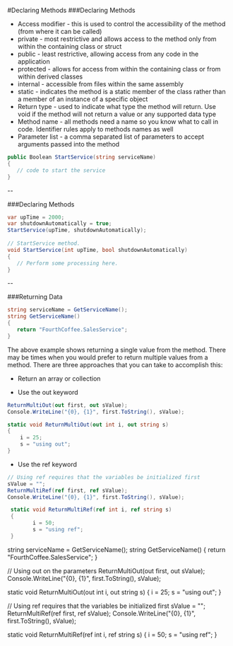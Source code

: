 #Declaring Methods
###Declaring Methods
 * Access modifier - this is used to control the accessibility of the method (from where it can be called)
 * private - most restrictive and allows access to the method only from within the containing class or struct
 * public - least restrictive, allowing access from any code in the application
 * protected - allows for access from within the containing class or from within derived classes
 * internal - accessible from files within the same assembly
 * static - indicates the method is a static member of the class rather than a member of an instance of a specific object
 * Return type - used to indicate what type the method will return.  Use void if the method will not return a value or any supported data type
 * Method name - all methods need a name so you know what to call in code.  Identifier rules apply to methods names as well
 * Parameter list - a comma separated list of parameters to accept arguments passed into the method 

```c#
public Boolean StartService(string serviceName)
{
   // code to start the service
}
```

--

###Declaring Methods
```c#
var upTime = 2000;
var shutdownAutomatically = true;
StartService(upTime, shutdownAutomatically);  
      
// StartService method.
void StartService(int upTime, bool shutdownAutomatically)
{
   // Perform some processing here.
}
```

--

###Returning Data
```c#
string serviceName = GetServiceName();
string GetServiceName()
{
   return "FourthCoffee.SalesService";
}
```
The above example shows returning a single value from the method.   There may be times when you would prefer to return multiple values from a method.  There are three approaches that you can take to accomplish this:

* Return an array or collection

* Use the out keyword


```c#
ReturnMultiOut(out first, out sValue);
Console.WriteLine("{0}, {1}", first.ToString(), sValue);

static void ReturnMultiOut(out int i, out string s)
{
    i = 25;
    s = "using out";
}
```

* Use the ref keyword

```c#
// Using ref requires that the variables be initialized first
sValue = "";
ReturnMultiRef(ref first, ref sValue);
Console.WriteLine("{0}, {1}", first.ToString(), sValue);

 static void ReturnMultiRef(ref int i, ref string s)
 {
        i = 50;
        s = "using ref";
 }
```


string serviceName = GetServiceName();
string GetServiceName()
{
   return "FourthCoffee.SalesService";
}

// Using out on the parameters
ReturnMultiOut(out first, out sValue);
Console.WriteLine("{0}, {1}", first.ToString(), sValue);

static void ReturnMultiOut(out int i, out string s)
{
    i = 25;
    s = "using out";
}

// Using ref requires that the variables be initialized first
sValue = "";
ReturnMultiRef(ref first, ref sValue);
Console.WriteLine("{0}, {1}", first.ToString(), sValue);

 static void ReturnMultiRef(ref int i, ref string s)
 {
        i = 50;
        s = "using ref";
 }